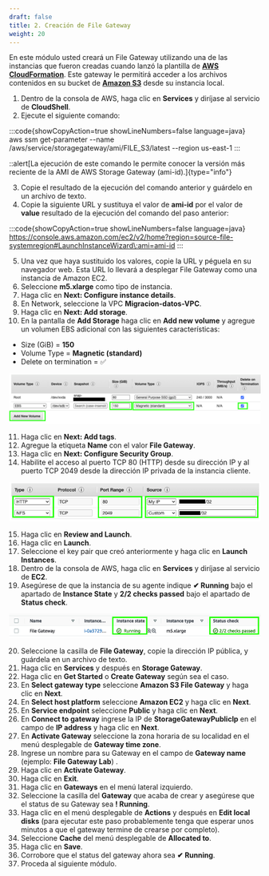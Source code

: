 ```yaml
---
draft: false
title: 2. Creación de File Gateway
weight: 20
---
```

En este módulo usted creará un File Gateway utilizando una de las instancias que fueron creadas cuando lanzó la plantilla de [**AWS CloudFormation**](https://console.aws.amazon.com/cloudformation). Este gateway le permitirá acceder a los archivos contenidos en su bucket de [**Amazon S3**](https://s3.console.aws.amazon.com/s3/) desde su instancia local.

1. Dentro de la consola de AWS, haga clic en **Services** y diríjase al servicio de **CloudShell**.
2. Ejecute el siguiente comando:

:::code{showCopyAction=true showLineNumbers=false language=java}
aws ssm get-parameter --name /aws/service/storagegateway/ami/FILE_S3/latest --region us-east-1
:::

::alert[La ejecución de este comando le permite conocer la versión más reciente de la AMI de AWS Storage Gateway (ami-id).]{type="info"}

3. Copie el resultado de la ejecución del comando anterior y guárdelo en un archivo de texto.
4. Copie la siguiente URL y sustituya el valor de **ami-id** por el valor de **value** resultado de la ejecución del comando del paso anterior:

:::code{showCopyAction=true showLineNumbers=false language=java}
https://console.aws.amazon.com/ec2/v2/home?region=source-file-systemregion#LaunchInstanceWizard\:ami=ami-id
:::

5. Una vez que haya sustituido los valores, copie la URL y péguela en su navegador web. Esta URL lo llevará a desplegar File Gateway como una instancia de Amazon EC2.
6. Seleccione **m5.xlarge** como tipo de instancia.
7. Haga clic en **Next: Configure instance details**.
8. En Network, seleccione la VPC **Migracion-datos-VPC**.
9. Haga clic en **Next: Add storage**.
10. En la pantalla de **Add Storage**  haga clic en **Add new volume** y agregue un volumen EBS adicional con las siguientes características:

- Size (GiB) = **150**
- Volume Type = **Magnetic (standard)**
- Delete on termination = ✅ 

![Agregar volúmen](/static/images/sg/agregarvolumen.png)

11. Haga clic en **Next: Add tags**.
12. Agregue la etiqueta **Name** con el valor **File Gateway**.
13. Haga clic en **Next: Configure Security Group**.
14. Habilite el acceso al puerto TCP 80 (HTTP) desde su dirección IP y al puerto TCP 2049 desde la dirección IP privada de la instancia cliente.

![Agregar volúmen](/static/images/sg/sg.png)

15. Haga clic en **Review and Launch**.
16. Haga clic en **Launch**.
17. Seleccione el key pair que creó anteriormente y haga clic en **Launch Instances**.
18. Dentro de la consola de AWS, haga clic en **Services** y diríjase al servicio de **EC2**.
19. Asegúrese de que la instancia de su agente indique **<span style="color\:green">✔ Running</span>** bajo el apartado de **Instance State** y **<span style="color\:green">2/2 checks passed</span>** bajo el apartado de **Status check**.

![Status check passed (2/2)](/static/images/sg/statuscheck.png)

20. Seleccione la casilla de **File Gateway**, copie la dirección IP pública, y guárdela en un archivo de texto.
21. Haga clic en **Services** y después en **Storage Gateway**.
22. Haga clic en **Get Started** o **Create Gateway** según sea el caso.
23. En **Select gateway type** seleccione **Amazon S3 File Gateway** y haga clic en **Next**.
24. En **Select host platform** seleccione **Amazon EC2** y haga clic en **Next**.
25. En **Service endpoint** seleccione **Public** y haga clic en **Next**.
26. En **Connect to gateway** ingrese la IP de **StorageGatewayPublicIp** en el campo de **IP address** y haga clic en **Next**.
27. En **Activate Gateway** seleccione la zona horaria de su localidad en el menú desplegable de **Gateway time zone**.
28. Ingrese un nombre para su Gateway en el campo de **Gateway name** (ejemplo: **File Gateway Lab**) .
29. Haga clic en **Activate Gateway**.
30. Haga clic en **Exit**.
31. Haga clic en **Gateways** en el menú lateral izquierdo.
32. Seleccione la casilla del **Gateway** que acaba de crear y asegúrese que el status de su Gateway sea **<span style="color\:red">! Running</span>**.
33. Haga clic en el menú desplegable de **Actions** y después en **Edit local disks** (para ejecutar este paso probablemente tenga que esperar unos minutos a que el gateway termine de crearse por completo).
34. Seleccione **Cache** del menú desplegable de **Allocated to**.
35. Haga clic en **Save**.
36. Corrobore que el status del gateway ahora sea **<span style="color\:green">✔ Running**</span>.
37. Proceda al siguiente módulo.